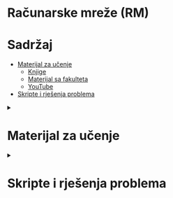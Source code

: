 # Računarske mreže (RM)

# Sadržaj
- [Materijal za učenje](#materijal-za-ucenje)
  - [Knjige](#knjige)
  - [Materijal sa fakulteta](#FET)
  - [YouTube](#youtube)
- [Skripte i rješenja problema](#skripte-i-rješenja-problema)

<details>

<summary><h1>Materijal za učenje</h1></summary>

## [Knjige](./Literatura/)
- [Computer Networks - Andrew S. Tanenbaum, 5th Edition](./Literatura/Computer_Networks_-_5th_edition.pdf)
- [Computer Networks, a systems approach - Larry L. Peterson, 4th Edition](./Literatura/Computer_Networks_a_systems_approach_-_4th_edition.pdf)
- [Computer Networks, a systems approach - Larry L. Peterson, 5th Edition](./Literatura/Computer_Networks_a_systems_approach_-_5th_edition.pdf)
- [Computer Networks, a top down approach - James F. Kurose, 7th Edition](./Literatura/Computer_Networking_a_top_down_approach_-_7th_edition.pdf)


## FET

### [Predavanja](./Predavanja)
Bilješke sa predavanja.

### [Prezentacije](./Prezentacije)
Profesorove prezentacije iz predmeta.

### [Vježbe](./Vjezbe)
Primjeri i fajlovi sa vježbi.
Također su dodane skripte koje u Cloonix-u naprave mrežu kakva treba biti kada se vježba pravilno odradi.


## YouTube

### DNS
- [DNS Explained in 100 Seconds](https://www.youtube.com/watch?v=UVR9lhUGAyU)
- [How a DNS Server (Domain Name System) works.](https://www.youtube.com/watch?v=mpQZVYPuDGU)
- [How DNS Works - Computerphile](https://www.youtube.com/watch?v=uOfonONtIuk)
- [What is DNS?](https://www.youtube.com/watch?v=NiQTs9DbtW4)

</details>


<details>

<summary><h1>Skripte i rješenja problema</h1></summary>

<details>
<summary><h2>Komande za otvoranje sniffera sa imenom<h2></summary>

Komanda (bash funkcija) `open_cloonix_pcap` koja se inače koristi na vježbama ima par nedostataka.
Kada se otvori jedan Wireshark, da bi se otvorio sljedeći mora se koristiti `CTRL + z`, `bg` i slično.
Dalje, teško je razlikovati Wireshark-e kada ih ima više otvorenih, u svim instancama naziv prozora je isti.

Zbog toga sam napravio naredne dvije funkcije koje možete dodati u svoj `~/.bashrc` i zatim koristiti.

Funkcija `open_pcap` radi na isti način kao i `open_cloonix_pcap`, ali popravlja navedene nedostatke.
Nije potrebno koristiti `CTRL + z` i slično, iako može tako izgledati zbog Wireshark outputa u terminalu.
Možete jednostavno odma pisati komande ili eventualno pomoću `CTRL + c` vratiti cursor ili pomoću `CTRL + l` očistiti ekran.
Na vrhu Wireshark prozora ce pisati ime sniffera za koji je on otvoren.
```bash
open_pcap ()
{
  pipe_path=/tmp
  sniffer=$(find /opt1/cloonix_data -name "*.pcap" | fzy)
  name=$(echo "$sniffer" | sed -e "s/.*\/\(.*\)\..*/\1/")
  pipe=$pipe_path/$name
  [ ! -f $pipe ] && mkfifo $pipe
  tail -f -c +0 "$sniffer" >> $pipe &
  wireshark-gtk -k -i $pipe &
}
```

Funkcija `open_sniffers` otvora sve sniffere koji su upaljeni od početka simulacije.
```bash
open_sniffers ()
{
  pipe_path=/tmp
  sniffers=$(find /opt1/cloonix_data -name "*.pcap")

  for s in $sniffers; do
    name=$(echo "$s" | sed -e "s/.*\/\(.*\)\..*/\1/")
    pipe=$pipe_path/$name
    [ ! -f $pipe ] && mkfifo $pipe
    tail -f -c +0 "$s" >> $pipe &
    wireshark-gtk -k -i $pipe &
  done
}
```

*Dodatna napomena*: \
Ako želite očistiti Wireshark output možete isključiti pa ponovo uključiti sniffer i ponovo upaliti Wireshark.

</details>


<details>
<summary><h2>Konfiguracija Cloonix KVM terminala</h2></summary>

Kolega **Irmel Haskić** je našao način da se poveća font u terminalu od KVM uređaja i napisao sljedeću skriptu:
<details>
<summary><h3>Skripta - Irmel Haskić</h3></summary>

``` bash
#!/bin/bash

cat > "$HOME/urxvt_font_setup" <<EOF
URxvt.font: xft:Monospace:size=14
URxvt.foreground: #eeeeec
URxvt.background: #300a24
EOF

if ! grep -q "cloonix_net()" "$HOME/.bashrc"; then
  cat << 'EOF' >> "$HOME/.bashrc"
cloonix_net() {
  xrdb -merge "$HOME/urxvt_font_setup"
  command cloonix_net "$@"
}
EOF
fi

source "$HOME/.bashrc"
```
</details>

Skripta radi ok, ali ima problema kada se `cloonix_net` pokreće pomoću skripti (npr. [routing.sh](./Vjezbe/v3/routing.sh)).

Slijedi **novije rješenje** koje sam smislio, a ako nekog zanima, nakon rješenja je objašnjenje zašto prvobitna skripta ne radi i kako i zašto radi novo rješenje.

Napisao sam skriptu [`setup_cloonix_conf.sh`](./setup_cloonix_conf.sh) koja radi sve što treba za novo rješenje.
Unutar skripte možete promijeniti naziv i path do fajla u koji želite pisati konfiguraciju.

<details>
<summary><h3>Novije rješenje</h3></summary>

Ovo rješenje čita konfiguracijske podatke iz fajla `~/.cloonix_conf`.
Potrebno je ove dvije linije koda unutar funkcije `cloonix_net` iz orginalne skripte upisati u fajl `~/.local/bin/cloonix_net` uz neke izmjene:
``` bash
xrdb -merge $HOME/.cloonix_conf
. /usr/local/bin/cloonix_net "$@"
```
Ovom fajlu je potrebno dati executable permisije pomoću `chmox +x ~/.local/bin/cloonix_net`.

Unutar fajla `.cloonix_conf` je potrebno dodati konfiguracijske podatke kao npr.:
```
urxvt.font: xft:Monospace:size=14
urxvt.foreground: #eeeeee
urxvt.background: #222222
```

Font se mijenja u formatu `xft:IME_FONTA:size=VELICINA`.
Ako želite neki drugi font, možete unutar KVM terminala izvrsiti komandu `fc-list` koja će ispisati instalirane fontove.
`foreground` je boja slova, a `background` je boja pozadine, u hex RGB formatu 
(prve dvije hex cifre su nivo crvene boje, druge dvije nivo zelene i zadnje dvije nivo plave boje).

Možete također napraviti providnu pozadinu pomoću rgba (red-green-blue-alpha) formata kao:
```
urxvt.font: xft:Monospace:size=14
urxvt.foreground: #eeeeee
urxvt.depth: 32
urxvt.background: rgba:0000/0000/2222/cccc
```

Prvi dio je ponovo za crvenu boju, drugi za zelenu, treći za plavu i četvrti dio predstavlja providnost gdje je `0000` skroz providno, a `ffff` nikako providno.
Potrebno je također dodati `depth` parametar.

</details>

<details>
<summary><h3>Opis novijeg rješenja</h3></summary>

Prvobitno rješenje ne radi zato jer bash skripte ne vide funkcije definisane u `~/.bashrc`.
Ovo se naivno može riješiti na dva načina.
Prvi je da se unutar svake skripte definise funkcija `cloonix_net` (copy-paste),
a drugi je da se unutar svake skripte source-a `~/.bashrc`.
Međutim, ovo bi morali uraditi za svaku skriptu, što je realno previše posla.

Rješenje koje sam smislio iskoristava način na koji bash traži executable fajlove.
Kada napišemo nesto u terminalu, bash pretražuje `$PATH` varijablu za lokacije gdje bi se taj fajl 
(npr. `ls` je executable fajl `/usr/bin/ls`) mogao nalaziti, i to prioritet imaju putanje koje su na početku PATH-a. 
Jedna od putanja u `$PATH` je `/home/$USER/.local/bin`. 
Ova putanja je lokalna (dio korisnikovih fajlova, ne utiče na cijeli sistem), unutar skrivene `.local` direktorije (tako da ne smeta) i najbitnije dio je `$PATH`-a od okruženja.

Dakle, ako unutar `/home/$USER/.local/bin` (naše putanje) napravimo executable fajl sa imenom `cloonix_net`, 
on će se izvrsiti prije "običnog" `cloonix_net`-a koji se nalazi u `/usr/local/bin/` jer se ta putanja nalazi posle naše u `$PATH`. 
Tako da možemo upravo to i uraditi tako što napravimo novi fajl `cloonix_net` u našoj putanji i dadnemo mu executable permisije pomoću `chmod` (ne radi bez permisija).

</details>

</details>

<details>

<summary><h2>Problem sa Cloonix-om - ne otvora se GUI</h2></summary>

Prije pokretanja Docker okruženja (`sudo start_container`) potrebno je izvršiti komandu `xhost local:$USER`.

</details>


<details>
<summary><h2>Skripta za instalaciju Cloonix-a izvan Docker okruženja</h2></summary>

**KORISNO SAMO ZA PRVE VJEŽBE**

[skripta](./cloonix_install.sh)

Za pokretanje skripte potrebno je izvršiti komandu `. ./cloonix_install.sh` (ili samo `./cloonix_install.sh` ako direktno skinete) u direktoriji u kojoj se nalazi skripta.
Skripta skine sve potrebne resurse, zatim ih odpakuje, instalira Cloonix, doda virtuelne mašine i apparmor profil.
Nakon što skripta uspješno završi ispisati će pokruku `Done`, nakon čega se ***izvan*** Docker okruženja (u *"običnom"* terminalu) pokrenuti Cloonix.

Cloonix se pokreće pomoću `cloonix_net nemo` i zatim `cloonix_gui nemo`.
Ako se pojavi poruka `Port: 45211 is in use` potrebno je izvršiti komandu `pkill cloonix-main-se`, nakon čega bi se Cloonix trebao moći pokrenuti pomoću prethodnih komandi.

Za deinstalaciju Cloonix-a potrebno je izvršiti sljedeće komande:
``` bash
sudo rm -rf /usr/bin/cloonix_*
sudo rm -rf /usr/libexec/cloonix
sudo rm -rf /var/lib/cloonix
```

**Napomena** \
Koristiti default virtuelnu mašinu (*bookworm*).

</details>
